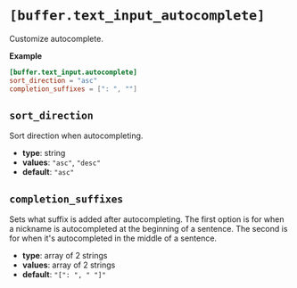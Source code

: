 # `[buffer.text_input_autocomplete]`

Customize autocomplete.

**Example**

```toml
[buffer.text_input.autocomplete]
sort_direction = "asc"
completion_suffixes = [": ", ""]
```

## `sort_direction`

Sort direction when autocompleting.

- **type**: string
- **values**: `"asc"`, `"desc"`
- **default**: `"asc"`

## `completion_suffixes`

Sets what suffix is added after autocompleting. The first option is for when a nickname is autocompleted at the beginning of a sentence. The second is for when it's autocompleted in the middle of a sentence.

- **type**: array of 2 strings
- **values**: array of 2 strings
- **default**: `"[": ", " "]"`
